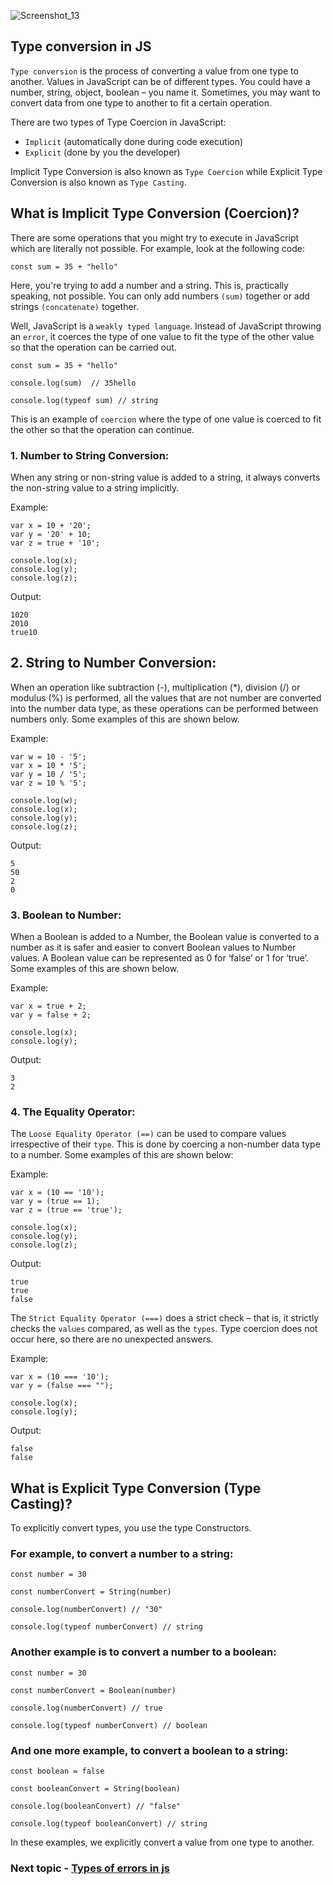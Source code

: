 ![Screenshot_13](https://user-images.githubusercontent.com/100460788/233829621-a9ce6fc1-0f39-483f-949f-9dcb85597bc2.png)

## Type conversion in JS

`Type conversion` is the process of converting a value from one type to another.
Values in JavaScript can be of different types. You could have a number, string, object, boolean – you name it. Sometimes, you may want to convert data from one type to another to fit a certain operation.

There are two types of Type Coercion in JavaScript:

- `Implicit` (automatically done during code execution)
- `Explicit` (done by you the developer)

Implicit Type Conversion is also known as `Type Coercion` while Explicit Type Conversion is also known as `Type Casting`.

## What is Implicit Type Conversion (Coercion)?

There are some operations that you might try to execute in JavaScript which are literally not possible. For example, look at the following code:

```
const sum = 35 + "hello"
```

Here, you're trying to add a number and a string. This is, practically speaking, not possible. You can only add numbers `(sum)` together or add strings `(concatenate)` together.

Well, JavaScript is a `weakly typed language`. Instead of JavaScript throwing an `error`, it coerces the type of one value to fit the type of the other value so that the operation can be carried out.

```
const sum = 35 + "hello"

console.log(sum)  // 35hello

console.log(typeof sum) // string
```

This is an example of `coercion` where the type of one value is coerced to fit the other so that the operation can continue.

### 1. Number to String Conversion:

When any string or non-string value is added to a string, it always converts the non-string value to a string implicitly.

Example:

```
var x = 10 + '20';
var y = '20' + 10;
var z = true + '10';

console.log(x);
console.log(y);
console.log(z);
```

Output:

```
1020
2010
true10
```

## 2. String to Number Conversion:

When an operation like subtraction (-), multiplication (\*), division (/) or modulus (%) is performed, all the values that are not number are converted into the number data type, as these operations can be performed between numbers only. Some examples of this are shown below.

Example:

```
var w = 10 - '5';
var x = 10 * '5';
var y = 10 / '5';
var z = 10 % '5';

console.log(w);
console.log(x);
console.log(y);
console.log(z);
```

Output:

```
5
50
2
0
```

### 3. Boolean to Number:

When a Boolean is added to a Number, the Boolean value is converted to a number as it is safer and easier to convert Boolean values to Number values. A Boolean value can be represented as 0 for ‘false’ or 1 for ‘true’. Some examples of this are shown below.

Example:

```
var x = true + 2;
var y = false + 2;

console.log(x);
console.log(y);
```

Output:

```
3
2
```

### 4. The Equality Operator:

The `Loose Equality Operator (==)` can be used to compare values irrespective of their `type`. This is done by coercing a non-number data type to a number. Some examples of this are shown below:

Example:

```
var x = (10 == '10');
var y = (true == 1);
var z = (true == 'true');

console.log(x);
console.log(y);
console.log(z);
```

Output:

```
true
true
false
```

The `Strict Equality Operator (===)` does a strict check – that is, it strictly checks the `values` compared, as well as the `types`. Type coercion does not occur here, so there are no unexpected answers.

Example:

```
var x = (10 === '10');
var y = (false === "");

console.log(x);
console.log(y);
```

Output:

```
false
false
```

## What is Explicit Type Conversion (Type Casting)?

To explicitly convert types, you use the type Constructors.

### For example, to convert a number to a string:

```
const number = 30

const numberConvert = String(number)

console.log(numberConvert) // "30"

console.log(typeof numberConvert) // string
```

### Another example is to convert a number to a boolean:

```
const number = 30

const numberConvert = Boolean(number)

console.log(numberConvert) // true

console.log(typeof numberConvert) // boolean
```

### And one more example, to convert a boolean to a string:

```
const boolean = false

const booleanConvert = String(boolean)

console.log(booleanConvert) // "false"

console.log(typeof booleanConvert) // string
```

In these examples, we explicitly convert a value from one type to another.


### Next topic - [Types of errors in js](https://github.com/piyush-agrawal6/Javascript-Interview-Questions/blob/master/b-DataTypes/4-Error-Types.md)
